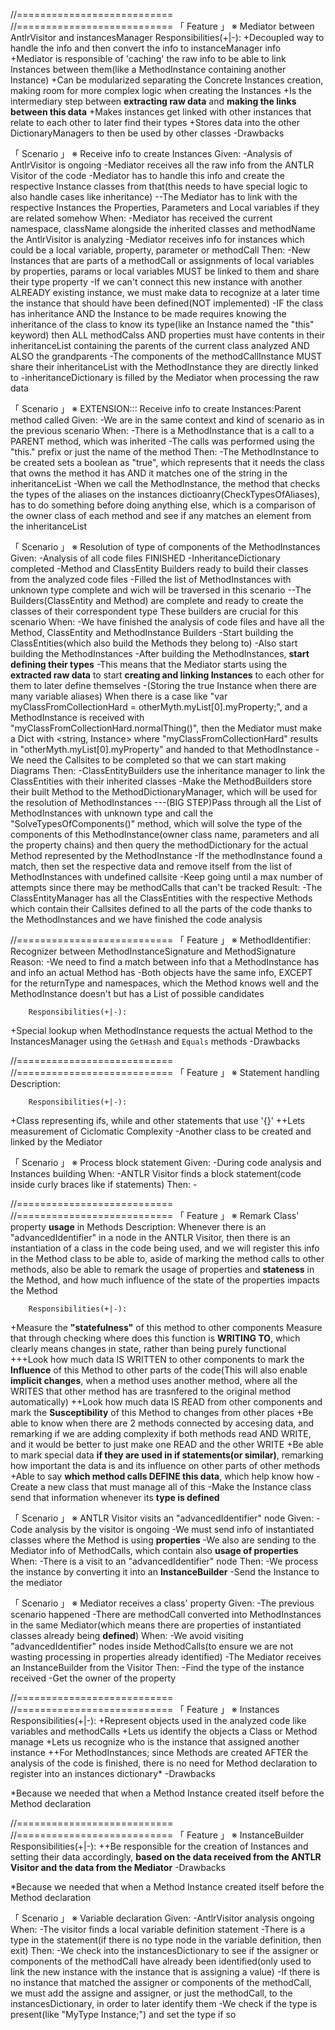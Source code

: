 //===========================  
//===========================  「 Feature 」     ※ Mediator between AntlrVisitor and instancesManager
        Responsibilities(+|-):
+Decoupled way to handle the info and then convert the info to instanceManager info
+Mediator is responsible of 'caching' the raw info to be able to link Instances between them(like a MethodInstance containing another Instance)
+Can be modularized separating the Concrete Instances creation, making room for more complex logic when creating the Instances
+Is the intermediary step between **extracting raw data** and **making the links between this data**
+Makes instances get linked with other instances that relate to each other to later find their types
+Stores data into the other DictionaryManagers to then be used by other classes
-Drawbacks

「 Scenario 」     ※ Receive info to create Instances
Given:
        -Analysis of AntlrVisitor is ongoing
        -Mediator receives all the raw info from the ANTLR Visitor of the code 
        -Mediator has to handle this info and create the respective Instance classes from that(this needs to have special logic to also handle cases like inheritance)
        --The Mediator has to link with the respective Instances the Properties, Parameters and Local variables if they are related somehow
When:
        -Mediator has received the current namespace, className alongside the inherited classes and methodName the AntlrVisitor is analyzing
        -Mediator receives info for instances which could be a local variable, property, parameter or methodCall
Then:
        -New Instances that are parts of a methodCall or assignments of local variables by properties, params or local variables MUST be linked to them and share their type property
                -If we can't connect this new instance with another ALREADY existing instance, we must make data to recognize at a later time the instance that should have been defined(NOT implemented)
        -IF the class has inheritance AND the Instance to be made requires knowing the inheritance of the class to know its type(like an Instance named the "this" keyword) then ALL methodCalss AND properties must have contents in their inheritanceList containing the parents of the current class analyzed AND ALSO the grandparents
                -The components of the methodCallInstance MUST share their inheritanceList with the MethodInstance they are directly linked to
        -inheritanceDictionary is filled by the Mediator when processing the raw data

「 Scenario 」     ※ EXTENSION::: Receive info to create Instances:Parent method called
Given:
        -We are in the same context and kind of scenario as in the previous scenario
When:
        -There is a MethodInstance that is a call to a PARENT method, which was inherited
        -The calls was performed using the "this." prefix or just the name of the method
Then:
        -The MethodInstance to be created sets a boolean as "true", which represents that it needs the class that owns the method it has AND it matches one of the string in the inheritanceList
        -When we call the MethodInstance, the method that checks the types of the aliases on the instances dictioanry(CheckTypesOfAliases), has to do something before doing anything else, which is a comparison of the owner class of each method and see if any matches an element from the inheritanceList


「 Scenario 」     ※ Resolution of type of components of the MethodInstances
Given:
        -Analysis of all code files FINISHED
        -InheritanceDictionary completed
        -Method and ClassEntity Builders ready to build their classes from the analyzed code files
        -Filled the list of MethodInstances with unknown type complete and wich will be traversed in this scenario
        --The Builders(ClassEntity and Method) are complete and ready to create the classes of their correspondent type
                These builders are crucial for this scenario
When:
        -We have finished the analysis of code files and have all the Method, ClassEntity and MethodInstance Builders
        -Start building the ClassEntities(which also build the Methods they belong to)
        -Also start building the MethodInstances
        -After building the MethodInstances, **start defining their types**
                -This means that the Mediator starts using the **extracted raw data** to start **creating and linking Instances** to each other for them to later define themselves 
                -(Storing the true Instance when there are many variable aliases) When there is a case like "var myClassFromCollectionHard = otherMyth.myList[0].myProperty;", and a MethodInstance is received with "myClassFromCollectionHard.normalThing()", then the Mediator must make a Dict with <string, Instance> where "myClassFromCollectionHard" results in "otherMyth.myList[0].myProperty" and handed to that MethodInstance
        -We need the Callsites to be completed so that we can start making Diagrams
Then:
        -ClassEntityBuilders use the inheritance manager to link the ClassEntities with their inherited classes
        -Make the MethodBuilders store their built Method to the MethodDictionaryManager, which will be used for the resolution of MethodInstances
        ---(BIG STEP)Pass through all the List of MethodInstances with unknown type and call the "SolveTypesOfComponents()" method, which will solve the type of the components of this MethodInstance(owner class name, parameters and all the property chains) and then query the methodDictionary for the actual Method represented by the MethodInstance
                -If the methodInstance found a match, then set the respective data and remove itself from the list of MethodInstances with undefined callsite
        -Keep going until a max number of attempts since there may be methodCalls that can't be tracked
Result:
        -The ClassEntityManager has all the ClassEntities with the respective Methods which contain their Callsites defined to all the parts of the code thanks to the MethodInstances and we have finished the code analysis

//===========================   「 Feature 」     ※ MethodIdentifier: Recognizer between MethodInstanceSignature and MethodSignature
        Reason:
-We need to find a match between info that a MethodInstance has and info an actual Method has
-Both objects have the same info, EXCEPT for the returnType and namespaces, which the Method knows well and the MethodInstance doesn't but has a List of possible candidates

        Responsibilities(+|-):
+Special lookup when MethodInstance requests the actual Method to the InstancesManager using the `GetHash` and `Equals` methods
-Drawbacks


//===========================  
//===========================  「 Feature 」     ※ Statement handling
        Description:


        Responsibilities(+|-):
+Class representing ifs, while and other statements that use '{}'
++Lets measurement of Ciclomatic Complexity
-Another class to be created and linked by the Mediator


「 Scenario 」     ※ Process block statement
Given:
        -During code analysis and Instances building
When:
        -ANTLR Visitor finds a block statement(code inside curly braces like if statements)
Then:
        -

//===========================  
//===========================  「 Feature 」     ※ Remark Class' property **usage** in Methods
        Description:
Whenever there is an "advancedIdentifier" in a node in the ANTLR Visitor, then there is an instantiation of a class in the code being used, and we will register this info in the Method class to be able to, aside of marking the method calls to other methods, also be able to remark the usage of properties and **stateness** in the Method, and how much influence of the state of the properties impacts the Method

        Responsibilities(+|-):
+Measure the **"statefulness"** of this method to other components
        Measure that through checking where does this function is **WRITING TO**, which clearly means changes in state, rather than being purely functional
+++Look how much data IS WRITTEN to other components to mark the **Influence** of this Method to other parts of the code(This will also enable **implicit changes**, when a method uses another method, where all the WRITES that other method has are trasnfered to the original method automatically)
++Look how much data IS READ from other components and mark the **Susceptibility** of this Method to changes from other places
+Be able to know when there are 2 methods connected by accesing data, and remarking if we are adding complexity if both methods read AND WRITE, and it would be better to just make one READ and the other WRITE
+Be able to mark special data **if they are used in if statements(or similar)**, remarking how important the data is and its influence on other parts of other methods
+Able to say **which method calls DEFINE this data**, which help know how 
-Create a new class that must manage all of this
-Make the Instance class send that information whenever its **type is defined**


「 Scenario 」     ※ ANTLR Visitor visits an "advancedIdentifier" node
Given:
        -Code analysis by the visitor is ongoing
        -We must send info of instantiated classes where the Method is using **properties**
        -We also are sending to the Mediator info of MethodCalls, which contain also **usage of properties**
When:
        -There is a visit to an "advancedIdentifier" node
Then:
        -We process the instance by converting it into an **InstanceBuilder**
        -Send the Instance to the mediator

「 Scenario 」     ※ Mediator receives a class' property
Given:
        -The previous scenario happened
        -There are methodCall converted into MethodInstances in the same Mediator(which means there are properties of instantiated classes already being **defined**)
When:
        -We avoid visiting "advancedIdentifier" nodes inside MethodCalls(to ensure we are not wasting processing in properties already identified)
        -The Mediator receives an InstanceBuilder from the Visitor 
Then:
        -Find the type of the instance received
        -Get the owner of the property















//===========================  
//===========================  「 Feature 」     ※ Instances
        Responsibilities(+|-):
+Represent objects used in the analyzed code like variables and methodCalls
+Lets us identify the objects a Class or Method manage
+Lets us recognize who is the instance that assigned another instance
++For MethodInstances; since Methods are created AFTER the analysis of the code is finished, there is no need for Method declaration to register into an instances dictionary*
-Drawbacks

*Because we needed that when a Method Instance created itself before the Method declaration

//===========================  
//===========================  「 Feature 」     ※ InstanceBuilder
        Responsibilities(+|-):
++Be responsible for the creation of Instances and setting their data accordingly, **based on the data received from the ANTLR Visitor and the data from the Mediator**
-Drawbacks

*Because we needed that when a Method Instance created itself before the Method declaration

「 Scenario 」     ※ Variable declaration
Given:
        -AntlrVisitor analysis ongoing
When:
        -The visitor finds a local variable definition statement
        -There is a type in the statement(if there is no type node in the variable definition, then exit)
Then:
        -We check into the instancesDictionary to see if the assigner or components of the methodCall have already been 
        identified(only used to link the new instance with the instance that is assigning a value)
        -If there is no instance that matched the assigner or components of the methodCall, we must add the assigne and assigner, or just the methodCall, to the instancesDictionary, in order to later identify them
        -We check if the type is present(like "MyType Instance;") and set the type if so

